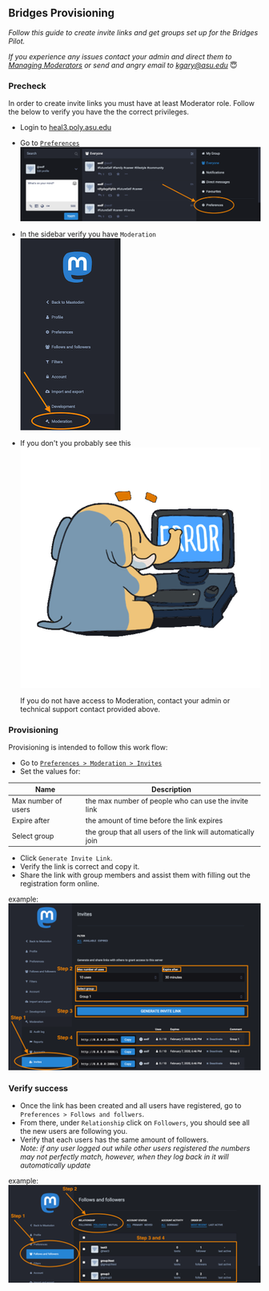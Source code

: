 ## Bridges Provisioning

_Follow this guide to create invite links and get groups set up for the Bridges Pilot._

_If you experience any issues contact your admin and direct them to [Managing Moderators](./manageModerators.md) or send and angry email to [kgary@asu.edu](mailto:kgary@asu.edu)_ 😇

### Precheck

In order to create invite links you must have at least Moderator role. Follow the below to verify you have the the correct privileges. 

* Login to [heal3.poly.asu.edu](https://heal3.poly.asu.edu) 
* Go to [`Preferences`](https://heal3.poly.asu.edu/admin/invites) ![preferences](./img/preferences_walkthrough.png)
* In the sidebar verify you have `Moderation`\
  ![moderation_tab](./img/moderation_provisioning.png)
  
* If you don't you probably see this ![baby_rage](./img/provision_priv_oops.gif)

  If you do not have access to Moderation, contact your admin or technical support contact provided above.    
### Provisioning 

Provisioning is intended to follow this work flow:

- Go to [`Preferences > Moderation > Invites` ](https://heal3.poly.asu.edu/admin/invites)
- Set the values for:

| Name  | Description  |   
|---|---|
| Max number of users  | the max number of people who can use the invite link  |
| Expire after | the amount of time before the link expires  |
| Select group | the group that all users of the link will automatically join | 

- Click `Generate Invite Link`.
- Verify the link is correct and copy it. 
- Share the link with group members and assist them with filling out the registration form online.

example: ![generate_link](./img/generate_link.png)

### Verify success

- Once the link has been created and all users have registered, go to `Preferences > Follows and follwers`.
- From there, under `Relationship` click on `Followers`, you should see all the new users are following you.
- Verify that each users has the same amount of followers.  
 _Note: if any user logged out while other users registered the numbers may not perfectly match, however, when they log back in it will automatically update_ 

example: ![verify_success](./img/verify_provision.png) 

